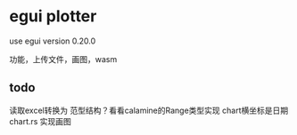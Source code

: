 # egui plotter
use egui version 0.20.0

功能，上传文件，画图，wasm

## todo
读取excel转换为 范型结构？看看calamine的Range类型实现
chart横坐标是日期
chart.rs 实现画图
